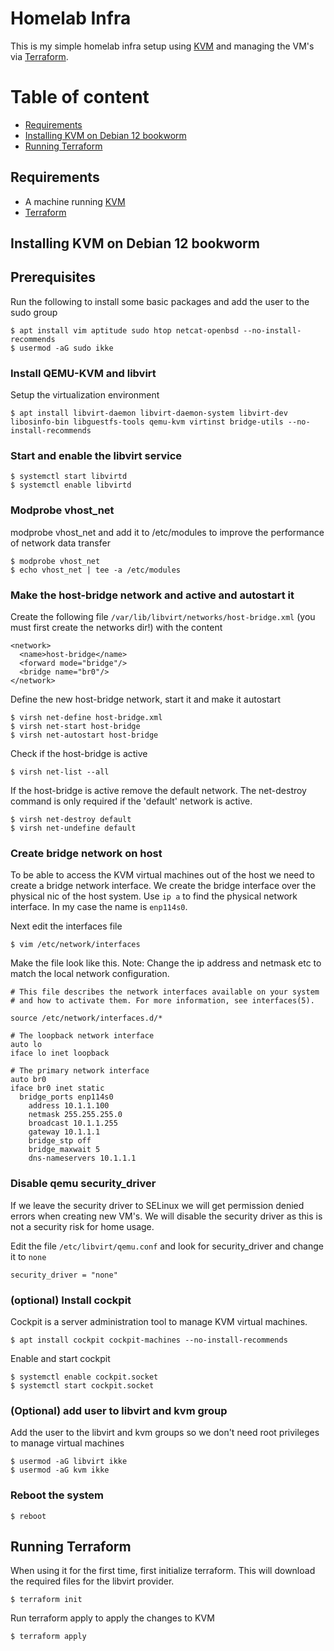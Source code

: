 # Homelab Infra

This is my simple homelab infra setup using [KVM](https://www.linux-kvm.org/page/Main_Page) and managing the VM's via [Terraform](https://www.terraform.io/).

# Table of content
* [Requirements](#requirements)
* [Installing KVM on Debian 12 bookworm](#installing-kvm-on-debian-12-bookworm)
* [Running Terraform](#running-terraform)

## Requirements
* A machine running [KVM](https://www.linux-kvm.org/page/Main_Page)
* [Terraform](https://www.terraform.io/)

## Installing KVM on Debian 12 bookworm
## Prerequisites
Run the following to install some basic packages and add the user to the sudo group
```
$ apt install vim aptitude sudo htop netcat-openbsd --no-install-recommends
$ usermod -aG sudo ikke
```
### Install QEMU-KVM and libvirt
Setup the virtualization environment
```
$ apt install libvirt-daemon libvirt-daemon-system libvirt-dev libosinfo-bin libguestfs-tools qemu-kvm virtinst bridge-utils --no-install-recommends
```

### Start and enable the libvirt service
```
$ systemctl start libvirtd
$ systemctl enable libvirtd
```

### Modprobe vhost_net
modprobe vhost_net and add it to /etc/modules to improve the performance of network data transfer
```
$ modprobe vhost_net
$ echo vhost_net | tee -a /etc/modules
```

### Make the host-bridge network and active and autostart it
Create the following file `/var/lib/libvirt/networks/host-bridge.xml` (you must first create the networks dir!) with the content 
```
<network>
  <name>host-bridge</name>
  <forward mode="bridge"/>
  <bridge name="br0"/>
</network>
```

Define the new host-bridge network, start it and make it autostart
```
$ virsh net-define host-bridge.xml 
$ virsh net-start host-bridge
$ virsh net-autostart host-bridge
```

Check if the host-bridge is active
```
$ virsh net-list --all
```

If the host-bridge is active remove the default network. The net-destroy command is only required if the 'default' network is active.
```
$ virsh net-destroy default
$ virsh net-undefine default
```

### Create bridge network on host
To be able to access the KVM virtual machines out of the host we need to create a bridge network interface. We create the bridge interface over the physical nic of the host system. Use `ip a` to find the physical network interface. In my case the name is `enp114s0`.

Next edit the interfaces file
```
$ vim /etc/network/interfaces
```

Make the file look like this. Note: Change the ip address and netmask etc to match the local network configuration.
```
# This file describes the network interfaces available on your system
# and how to activate them. For more information, see interfaces(5).

source /etc/network/interfaces.d/*

# The loopback network interface
auto lo
iface lo inet loopback

# The primary network interface
auto br0
iface br0 inet static
  bridge_ports enp114s0
	address 10.1.1.100
	netmask 255.255.255.0
	broadcast 10.1.1.255
	gateway 10.1.1.1
	bridge_stp off
	bridge_maxwait 5
	dns-nameservers 10.1.1.1
```

### Disable qemu security_driver
If we leave the security driver to SELinux we will get permission denied errors when creating new VM's. We will disable the security driver as this is not a security risk for home usage.

Edit the file `/etc/libvirt/qemu.conf` and look for security_driver and change it to `none`
```
security_driver = "none"
```

### (optional) Install cockpit
Cockpit is a server administration tool to manage KVM virtual machines.
```
$ apt install cockpit cockpit-machines --no-install-recommends
```

Enable and start cockpit
```
$ systemctl enable cockpit.socket
$ systemctl start cockpit.socket
```

### (Optional) add user to libvirt and kvm group
Add the user to the libvirt and kvm groups so we don't need root privileges to manage virtual machines
```
$ usermod -aG libvirt ikke
$ usermod -aG kvm ikke
```

### Reboot the system
```
$ reboot
```

## Running Terraform
When using it for the first time, first initialize terraform. This will download the required files for the libvirt provider.
```
$ terraform init
```

Run terraform apply to apply the changes to KVM
```
$ terraform apply
```

